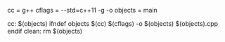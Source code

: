 cc = g++
cflags = --std=c++11 -g -o
objects = main

cc: $(objects)
ifndef objects
	$(cc) $(cflags) -o $(objects) $(objects).cpp
endif
clean:
	rm $(objects)
